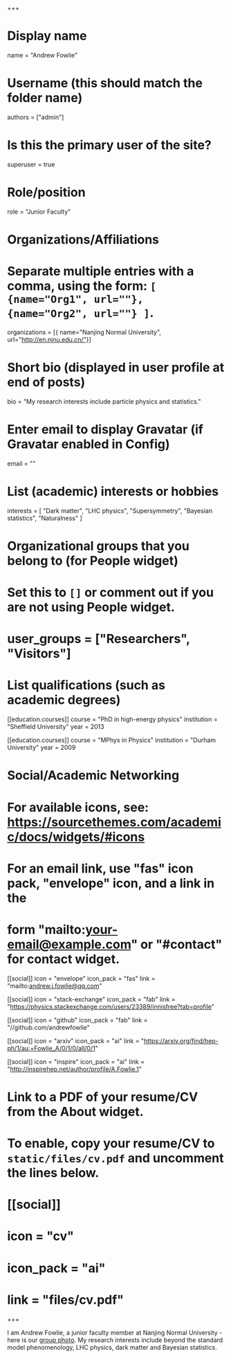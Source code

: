 +++
# Display name
name = "Andrew Fowlie"

# Username (this should match the folder name)
authors = ["admin"]

# Is this the primary user of the site?
superuser = true

# Role/position
role = "Junior Faculty"

# Organizations/Affiliations
#   Separate multiple entries with a comma, using the form: `[ {name="Org1", url=""}, {name="Org2", url=""} ]`.
organizations = [{ name="Nanjing Normal University", url="http://en.njnu.edu.cn/"}]

# Short bio (displayed in user profile at end of posts)
bio = "My research interests include particle physics and statistics."

# Enter email to display Gravatar (if Gravatar enabled in Config)
email = ""

# List (academic) interests or hobbies
interests = [
  "Dark matter",
  "LHC physics",
  "Supersymmetry",
  "Bayesian statistics",
  "Naturalness"
]

# Organizational groups that you belong to (for People widget)
#   Set this to `[]` or comment out if you are not using People widget.
# user_groups = ["Researchers", "Visitors"]

# List qualifications (such as academic degrees)
[[education.courses]]
  course = "PhD in high-energy physics"
  institution = "Sheffield University"
  year = 2013

[[education.courses]]
  course = "MPhys in Physics"
  institution = "Durham University"
  year = 2009

# Social/Academic Networking
# For available icons, see: https://sourcethemes.com/academic/docs/widgets/#icons
#   For an email link, use "fas" icon pack, "envelope" icon, and a link in the
#   form "mailto:your-email@example.com" or "#contact" for contact widget.

[[social]]
  icon = "envelope"
  icon_pack = "fas"
  link = "mailto:andrew.j.fowlie@qq.com"

[[social]]
   icon = "stack-exchange"
   icon_pack = "fab"
   link = "https://physics.stackexchange.com/users/23389/innisfree?tab=profile"

[[social]]
  icon = "github"
  icon_pack = "fab"
  link = "//github.com/andrewfowlie"

[[social]]
  icon = "arxiv"
  icon_pack = "ai"
  link = "https://arxiv.org/find/hep-ph/1/au:+Fowlie_A/0/1/0/all/0/1"

[[social]]
   icon = "inspire"
   icon_pack = "ai"
   link = "http://inspirehep.net/author/profile/A.Fowlie.1"

# Link to a PDF of your resume/CV from the About widget.
# To enable, copy your resume/CV to `static/files/cv.pdf` and uncomment the lines below.
# [[social]]
#   icon = "cv"
#   icon_pack = "ai"
#   link = "files/cv.pdf"

+++

I am Andrew Fowlie, a junior faculty member at Nanjing Normal University - here is our [group photo](img/group.jpg). My research interests include beyond the standard model phenomenology, LHC physics, dark matter and Bayesian statistics.
